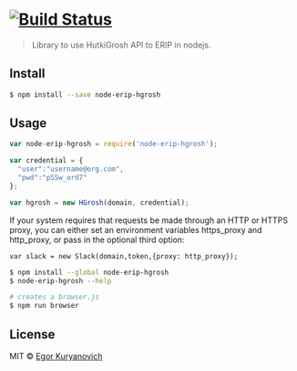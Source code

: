 #  [![Build Status](https://secure.travis-ci.org/Sontan/node-erip-hgrosh.png?branch=master)](http://travis-ci.org/Sontan/node-erip-hgrosh)

> Library to use HutkiGrosh API to ERIP in nodejs.


## Install

```sh
$ npm install --save node-erip-hgrosh
```


## Usage

```js
var node-erip-hgrosh = require('node-erip-hgrosh');

var credential = {
  "user":"username@org.com",
  "pwd":"pSSw_ord7"
};

var hgrosh = new HGrosh(domain, credential);
```

If your system requires that requests be made through
an HTTP or HTTPS proxy, you can either set an environment
variables https_proxy and http_proxy,
or pass in the optional third option:

```
var slack = new Slack(domain,token,{proxy: http_proxy});
```


```sh
$ npm install --global node-erip-hgrosh
$ node-erip-hgrosh --help
```

```sh
# creates a browser.js
$ npm run browser
```


## License

MIT © [Egor Kuryanovich](sontan.name)
